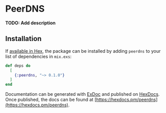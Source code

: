 # PeerDNS

**TODO: Add description**

## Installation

If [available in Hex](https://hex.pm/docs/publish), the package can be installed
by adding `peerdns` to your list of dependencies in `mix.exs`:

```elixir
def deps do
  [
    {:peerdns, "~> 0.1.0"}
  ]
end
```

Documentation can be generated with [ExDoc](https://github.com/elixir-lang/ex_doc)
and published on [HexDocs](https://hexdocs.pm). Once published, the docs can
be found at [https://hexdocs.pm/peerdns](https://hexdocs.pm/peerdns).

